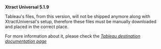 **Xtract Universal 5.1.9**

Tableau's files, from this version, will not be shipped anymore along with XtractUniversal's setup, therefore these files must be manually downloaded and placed in the correct place.

For more information about it, please check the *[Tableau destination documentation page](https://help.theobald-software.com/en/xtract-universal/destinations/tableau "Xtract Universal docu")*
